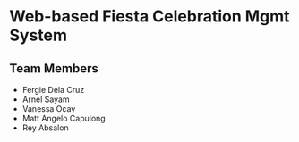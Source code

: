 # **Web-based Fiesta Celebration Mgmt System**

## **Team Members**
- Fergie Dela Cruz
- Arnel Sayam
- Vanessa Ocay
- Matt Angelo Capulong
- Rey Absalon

